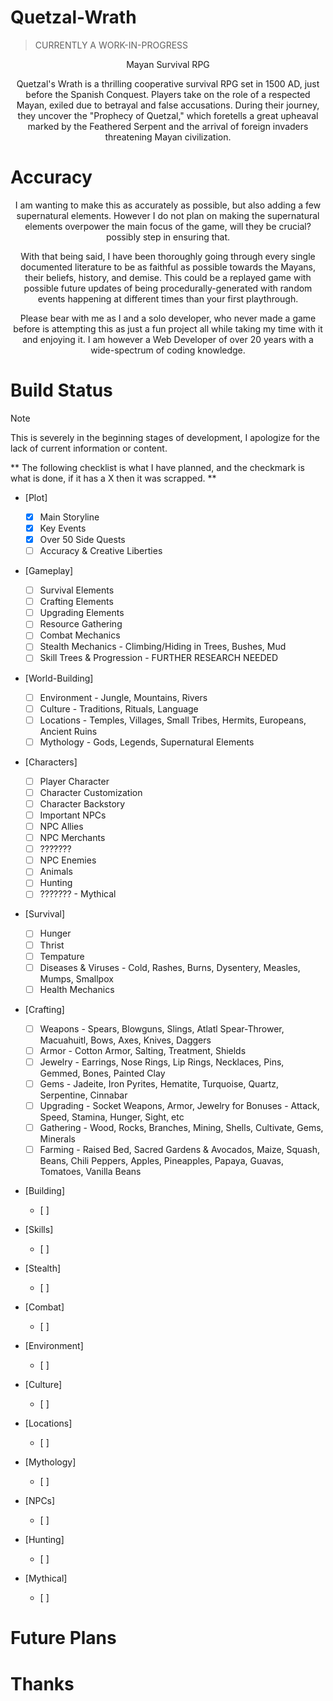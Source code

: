 # Quetzal-Wrath
> CURRENTLY A WORK-IN-PROGRESS
<div align="center">
Mayan Survival RPG

Quetzal's Wrath is a thrilling cooperative survival RPG set in 1500 AD, just before the Spanish Conquest. Players take on the role of a respected Mayan, exiled due to betrayal and false accusations. During their journey, they uncover the "Prophecy of Quetzal," which foretells a great upheaval marked by the Feathered Serpent and the arrival of foreign invaders threatening Mayan civilization.
</div>

# Accuracy

<div align="center">
I am wanting to make this as accurately as possible, but also adding a few supernatural elements. However I do not plan on making the supernatural elements overpower the main focus of the game, will they be crucial? possibly step in ensuring that. 

With that being said, I have been thoroughly going through every single documented literature to be as faithful as possible towards the Mayans, their beliefs, history, and demise. This could be a replayed game with possible future updates of being procedurally-generated with random events happening at different times than your first playthrough. 

Please bear with me as I and a solo developer, who never made a game before is attempting this as just a fun project all while taking my time with it and enjoying it. I am however a Web Developer of over 20 years with a wide-spectrum of coding knowledge. 
</div>

# Build Status

> [!NOTE]
> This is severely in the beginning stages of development, I apologize for the lack of current information or content.

** The following checklist is what I have planned, and the checkmark is what is done, if it has a X then it was scrapped. **

- [Plot]
    - [x] Main Storyline 
    - [x] Key Events
    - [x] Over 50 Side Quests
    - [ ] Accuracy & Creative Liberties

- [Gameplay]
    - [ ] Survival Elements
    - [ ] Crafting Elements
    - [ ] Upgrading Elements
    - [ ] Resource Gathering
    - [ ] Combat Mechanics
    - [ ] Stealth Mechanics - Climbing/Hiding in Trees, Bushes, Mud
    - [ ] Skill Trees & Progression - FURTHER RESEARCH NEEDED

- [World-Building]
    - [ ] Environment - Jungle, Mountains, Rivers
    - [ ] Culture - Traditions, Rituals, Language
    - [ ] Locations - Temples, Villages, Small Tribes, Hermits, Europeans, Ancient Ruins
    - [ ] Mythology - Gods, Legends, Supernatural Elements

- [Characters]
    - [ ] Player Character
    - [ ] Character Customization
    - [ ] Character Backstory
    - [ ] Important NPCs
    - [ ] NPC Allies
    - [ ] NPC Merchants
    - [ ] ???????
    - [ ] NPC Enemies
    - [ ] Animals
    - [ ] Hunting
    - [ ] ??????? - Mythical

- [Survival]
    - [ ] Hunger
    - [ ] Thrist
    - [ ] Tempature
    - [ ] Diseases & Viruses - Cold, Rashes, Burns, Dysentery, Measles, Mumps, Smallpox 
    - [ ] Health Mechanics

- [Crafting]
    - [ ] Weapons - Spears, Blowguns, Slings, Atlatl Spear-Thrower, Macuahuitl, Bows, Axes, Knives, Daggers
    - [ ] Armor - Cotton Armor, Salting, Treatment, Shields
    - [ ] Jewelry - Earrings, Nose Rings, Lip Rings, Necklaces, Pins, Gemmed, Bones, Painted Clay
    - [ ] Gems - Jadeite, Iron Pyrites, Hematite, Turquoise, Quartz, Serpentine, Cinnabar
    - [ ] Upgrading - Socket Weapons, Armor, Jewelry for Bonuses - Attack, Speed, Stamina, Hunger, Sight, etc
    - [ ] Gathering - Wood, Rocks, Branches, Mining, Shells, Cultivate, Gems, Minerals
    - [ ] Farming - Raised Bed, Sacred Gardens & Avocados, Maize, Squash, Beans, Chili Peppers, Apples, Pineapples, Papaya, Guavas, Tomatoes, Vanilla Beans

- [Building]
    - [ ]

- [Skills]
    - [ ]

- [Stealth]
    - [ ]

- [Combat]
    - [ ]

- [Environment]
    - [ ]

- [Culture]
    - [ ]

- [Locations]
    - [ ]

- [Mythology]
    - [ ]

- [NPCs]
    - [ ]

- [Hunting]
    - [ ]

- [Mythical]
    - [ ]


# Future Plans



# Thanks


# 
